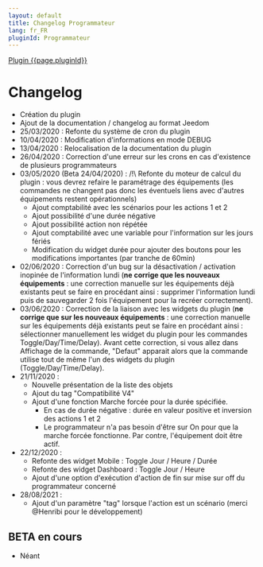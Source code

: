 ```yaml
---
layout: default
title: Changelog Programmateur
lang: fr_FR
pluginId: Programmateur
---
```


<div id="title">
<a href="../../../{{site.baseurl}}/{{page.pluginId}}/{{page.lang}}">Plugin {{page.pluginId}}</a>
</div>

Changelog
===
- Création du plugin
- Ajout de la documentation / changelog au format Jeedom
- 25/03/2020 : Refonte du système de cron du plugin
- 10/04/2020 : Modification d'informations en mode DEBUG
- 13/04/2020 : Relocalisation de la documentation du plugin
- 26/04/2020 : Correction d'une erreur sur les crons en cas d'existence de plusieurs programmateurs
- 03/05/2020 (Beta 24/04/2020) : /!\ Refonte du moteur de calcul du plugin : vous devrez refaire le paramétrage des équipements (les commandes ne changent pas donc les éventuels liens avec d'autres équipements restent opérationnels)
  - Ajout comptabilité avec les scénarios pour les actions 1 et 2
  - Ajout possibilité d'une durée négative
  - Ajout possibilité action non répétée
  - Ajout comptabilité avec une variable pour l'information sur les jours fériés
  - Modification du widget durée pour ajouter des boutons pour les modifications importantes (par tranche de 60min)
- 02/06/2020 : Correction d'un bug sur la désactivation / activation inopinée de l'information lundi (**ne corrige que les nouveaux équipements** : une correction manuelle sur les équipements déjà existants peut se faire en procédant ainsi : supprimer l'information lundi puis de sauvegarder 2 fois l'équipement pour la recréer correctement).
- 03/06/2020 : Correction de la liaison avec les widgets du plugin (**ne corrige que sur les nouveaux équipements** : une correction manuelle sur les équipements déjà existants peut se faire en procédant ainsi : sélectionner manuellement les widget du plugin pour les commandes Toggle/Day/Time/Delay). Avant cette correction, si vous allez dans Affichage de la commande, "Defaut" apparait alors que la commande utilise tout de même l'un des widgets du plugin (Toggle/Day/Time/Delay).
- 21/11/2020 :
  - Nouvelle présentation de la liste des objets
  - Ajout du tag "Compatibilité V4"
  - Ajout d'une fonction Marche forcée pour la durée spécifiée.
     - En cas de durée négative : durée en valeur positive et inversion des actions 1 et 2
     - Le programmateur n'a pas besoin d'être sur On pour que la marche forcée fonctionne. Par contre, l'équipement doit être actif.
- 22/12/2020 :
  - Refonte des widget Mobile : Toggle Jour / Heure / Durée
  - Refonte des widget Dashboard : Toggle Jour / Heure
  - Ajout d'une option d'exécution d'action de fin sur mise sur off du programmateur concerné
- 28/08/2021 :
  - Ajout d'un paramètre "tag" lorsque l'action est un scénario (merci @Henribi pour le développement)

## BETA en cours
- Néant
